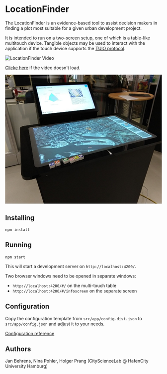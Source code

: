 # LocationFinder

The LocationFinder is an evidence-based tool to assist decision makers in finding a plot most suitable for a given urban development project.

It is intended to run on a two-screen setup, one of which is a table-like multitouch device. Tangible objects may be used to interact with the application if the touch device supports the [TUIO protocol](https://www.tuio.org/).

![LocationFinder Video](https://cloud.hcu-hamburg.de/nextcloud/s/fdajoxLrYK5Xeko)

[Clicke here](https://cloud.hcu-hamburg.de/nextcloud/s/fdajoxLrYK5Xeko) if the video doesn't load.


![LocationFinder setup](doc/locationfinder.jpg)

## Installing

```
npm install
```

## Running

```
npm start
```

This will start a development server on `http://localhost:4200/`.

Two browser windows need to be opened in separate windows:
- `http://localhost:4200/#/` on the multi-touch table
- `http://localhost:4200/#/infoscreen` on the separate screen


## Configuration

Copy the configuration template from `src/app/config-dist.json` to `src/app/config.json` and adjust it to your needs.

[Configuration reference](doc/configuration.md)

## Authors

Jan Behrens, Nina Pohler, Holger Prang (CityScienceLab @ HafenCity University Hamburg)

